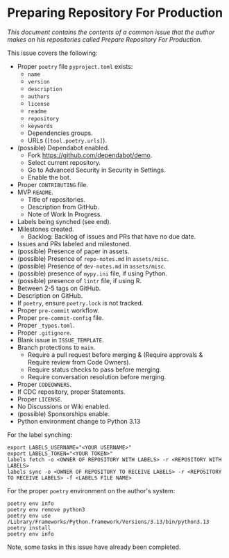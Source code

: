 # Preparing Repository For Production

_This document contains the contents of a common issue that the author makes on his repositories called Prepare Repository For Production._

This issue covers the following:

* Proper `poetry` file `pyproject.toml` exists:
  * `name`
  * `version`
  * `description`
  * `authors`
  * `license`
  * `readme`
  * `repository`
  * `keywords`
  * Dependencies groups.
  * URLs (`[tool.poetry.urls]`).
* (possible) Dependabot enabled.
  * Fork <https://github.com/dependabot/demo>.
  * Select current repository.
  * Go to Advanced Security in Security in Settings.
  * Enable the bot.
* Proper `CONTRIBUTING` file.
* MVP `README`.
  * Title of repositories.
  * Description from GitHub.
  * Note of Work In Progress.
* Labels being synched (see end).
* Milestones created.
  * Backlog: Backlog of issues and PRs that have no due date.
* Issues and PRs labeled and milestoned.
* (possible) Presence of paper in assets.
* (possible) Presence of `repo-notes.md` in `assets/misc`.
* (possible) Presence of `dev-notes.md` in `assets/misc`.
* (possible) presence of `mypy.ini` file, if using Python.
* (possible) presence of `lintr` file, if using R.
* Between 2-5 tags on GitHub.
* Description on GitHub.
* If `poetry`, ensure `poetry.lock` is not tracked.
* Proper `pre-commit` workflow.
* Proper `pre-commit-config` file.
* Proper `_typos.toml`.
* Proper `.gitignore`.
* Blank issue in `ISSUE_TEMPLATE`.
* Branch protections to `main`.
  * Require a pull request before merging & (Require approvals & Require review from Code Owners).
  * Require status checks to pass before merging.
  * Require conversation resolution before merging.
* Proper `CODEOWNERS`.
* If CDC repository, proper Statements.
* Proper `LICENSE`.
* No Discussions or Wiki enabled.
* (possible) Sponsorships enable.
* Python environment change to Python 3.13

For the label synching:

```
export LABELS_USERNAME="<YOUR USERNAME>"
export LABELS_TOKEN="<YOUR TOKEN>"
labels fetch -o <OWNER OF REPOSITORY WITH LABELS> -r <REPOSITORY WITH LABELS>
labels sync -o <OWNER OF REPOSITORY TO RECEIVE LABELS> -r <REPOSITORY TO RECEIVE LABELS> -f <LABELS FILE NAME>
```

For the proper `poetry` environment on the author's system:

```
poetry env info
poetry env remove python3
poetry env use /Library/Frameworks/Python.framework/Versions/3.13/bin/python3.13
poetry install
poetry env info
```

Note, some tasks in this issue have already been completed.

